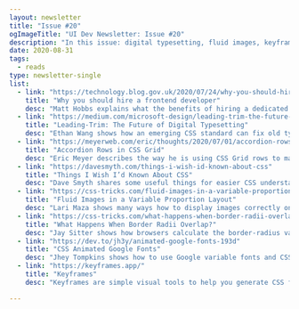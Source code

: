 ```yaml
---
layout: newsletter
title: "Issue #20"
ogImageTitle: "UI Dev Newsletter: Issue #20"
description: "In this issue: digital typesetting, fluid images, keyframes, and more."
date: 2020-08-31
tags:
  - reads
type: newsletter-single
list:
  - link: "https://technology.blog.gov.uk/2020/07/24/why-you-should-hire-a-frontend-developer/"
    title: "Why you should hire a frontend developer"
    desc: "Matt Hobbs explains what the benefits of hiring a dedicated frontend developer are."
  - link: "https://medium.com/microsoft-design/leading-trim-the-future-of-digital-typesetting-d082d84b202"
    title: "Leading-Trim: The Future of Digital Typesetting"
    desc: "Ethan Wang shows how an emerging CSS standard can fix old typographical problems and raise the bar for web apps."
  - link: "https://meyerweb.com/eric/thoughts/2020/07/01/accordion-rows-in-css-grid/"
    title: "Accordion Rows in CSS Grid"
    desc: "Eric Meyer describes the way he is using CSS Grid rows to make the layout more flexible."
  - link: "https://davesmyth.com/things-i-wish-id-known-about-css"
    title: "Things I Wish I’d Known About CSS"
    desc: "Dave Smyth shares some useful things for easier CSS understanding, including box model, how height and width are calculated, and collapsing margins."
  - link: "https://css-tricks.com/fluid-images-in-a-variable-proportion-layout/"
    title: "Fluid Images in a Variable Proportion Layout"
    desc: "Lari Maza shows many ways how to display images correctly on all viewports, including using the new aspect-ratio property."
  - link: "https://css-tricks.com/what-happens-when-border-radii-overlap/"
    title: "What Happens When Border Radii Overlap?"
    desc: "Jay Sitter shows how browsers calculate the border-radius values and why it doesn’t work as expected sometimes."
  - link: "https://dev.to/jh3y/animated-google-fonts-193d"
    title: "CSS Animated Google Fonts"
    desc: "Jhey Tompkins shows how to use Google variable fonts and CSS animation to make some interesting effects."
  - link: "https://keyframes.app/"
    title: "Keyframes"
    desc: "Keyframes are simple visual tools to help you generate CSS for your projects."

---
```

